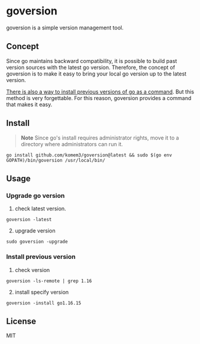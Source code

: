# goversion

goversion is a simple version management tool.

## Concept

Since go maintains backward compatibility, it is possible to build past version sources with the latest go version.
Therefore, the concept of goversion is to make it easy to bring your local go version up to the latest version.

[There is also a way to install previous versions of go as a command](https://go.dev/doc/manage-install).
But this method is very forgettable. For this reason, goversion provides a command that makes it easy.

## Install

> **Note**
> Since go's install requires administrator rights,
> move it to a directory where administrators can run it.

```
go install github.com/komem3/goversion@latest && sudo $(go env GOPATH)/bin/goversion /usr/local/bin/
```

## Usage

### Upgrade go version

1. check latest version.

```
goversion -latest
```

2. upgrade version

```
sudo goversion -upgrade
```

### Install previous version

1. check version

```
goversion -ls-remote | grep 1.16
```

2. install specify version

```
goversion -install go1.16.15
```

## License

MIT
